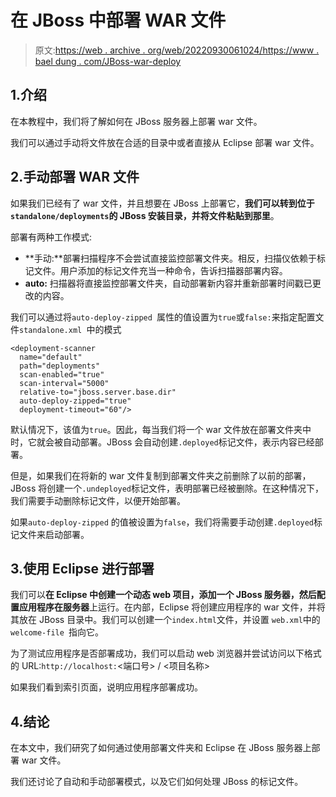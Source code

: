 # 在 JBoss 中部署 WAR 文件

> 原文:[https://web . archive . org/web/20220930061024/https://www . bael dung . com/JBoss-war-deploy](https://web.archive.org/web/20220930061024/https://www.baeldung.com/jboss-war-deploy)

## 1.介绍

在本教程中，我们将了解如何在 JBoss 服务器上部署 war 文件。

我们可以通过手动将文件放在合适的目录中或者直接从 Eclipse 部署 war 文件。

## 2.手动部署 WAR 文件

如果我们已经有了 war 文件，并且想要在 JBoss 上部署它，**我们可以转到位于`standalone/deployments`的 JBoss 安装目录，并将文件粘贴到那里**。

部署有两种工作模式:

*   **手动:**部署扫描程序不会尝试直接监控部署文件夹。相反，扫描仪依赖于标记文件。用户添加的标记文件充当一种命令，告诉扫描器部署内容。
*   **auto:** 扫描器将直接监控部署文件夹，自动部署新内容并重新部署时间戳已更改的内容。

我们可以通过将`auto-deploy-zipped `属性的值设置为`true`或`false:`来指定配置文件`standalone.xml `中的模式

```
<deployment-scanner 
  name="default" 
  path="deployments" 
  scan-enabled="true" 
  scan-interval="5000" 
  relative-to="jboss.server.base.dir" 
  auto-deploy-zipped="true" 
  deployment-timeout="60"/>
```

默认情况下，该值为`true`。因此，每当我们将一个 war 文件放在部署文件夹中时，它就会被自动部署。JBoss 会自动创建`.deployed`标记文件，表示内容已经部署。

但是，如果我们在将新的 war 文件复制到部署文件夹之前删除了以前的部署，JBoss 将创建一个`.undeployed`标记文件，表明部署已经被删除。在这种情况下，我们需要手动删除标记文件，以便开始部署。

如果`auto-deploy-zipped` 的值被设置为`false`，我们将需要手动创建`.deployed`标记文件来启动部署。

## 3.使用 Eclipse 进行部署

我们可以**在 Eclipse 中创建一个动态 web 项目，添加一个 JBoss 服务器，然后配置应用程序在服务器**上运行。在内部，Eclipse 将创建应用程序的 war 文件，并将其放在 JBoss 目录中。我们可以创建一个`index.html`文件，并设置 `web.xml`中的`welcome-file `指向它。

为了测试应用程序是否部署成功，我们可以启动 web 浏览器并尝试访问以下格式的 URL:`http://localhost:`<端口号> / <项目名称>

如果我们看到索引页面，说明应用程序部署成功。

## 4.结论

在本文中，我们研究了如何通过使用部署文件夹和 Eclipse 在 JBoss 服务器上部署 war 文件。

我们还讨论了自动和手动部署模式，以及它们如何处理 JBoss 的标记文件。
